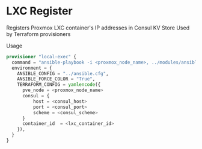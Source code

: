 # LXC Register #

Registers Proxmox LXC container's IP addresses in Consul KV Store
Used by Terraform provisioners

Usage

```terraform
provisioner "local-exec" {
  command = "ansible-playbook -i <proxmox_node_name>, ../modules/ansible-roles/lxc_register/tasks/main.yml -e 'ansible_user=<proxmox_username>'"
  environment = {
    ANSIBLE_CONFIG = "../ansible.cfg",
    ANSIBLE_FORCE_COLOR = "True",
    TERRAFORM_CONFIG = yamlencode({
      pve_node = <proxmox_node_name>
      consul = {
          host = <consul_host>
          port = <consul_port>
          scheme = <consul_scheme>
      }
      container_id  = <lxc_container_id>
    }),
  }
}
```
